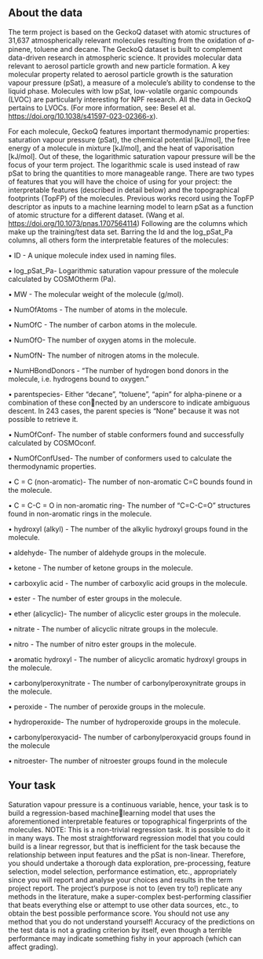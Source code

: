 ## About the data
The term project is based on the GeckoQ dataset with atomic structures of 31,637 atmospherically relevant molecules resulting from the oxidation of 𝛼-pinene, toluene and decane. The GeckoQ dataset is built to
complement data-driven research in atmospheric science. It provides molecular data relevant to aerosol particle growth and new particle formation. A key molecular property related to aerosol particle growth is the
saturation vapour pressure (pSat), a measure of a molecule’s ability to condense to the liquid phase. Molecules with low pSat, low-volatile organic compounds (LVOC) are particularly interesting for NPF research. All the
data in GeckoQ pertains to LVOCs. (For more information, see: Besel et al. https://doi.org/10.1038/s41597-023-02366-x).

For each molecule, GeckoQ features important thermodynamic properties: saturation vapour pressure (pSat), the chemical potential [kJ/mol], the free energy of a molecule in mixture [kJ/mol], and the heat of vaporisation
[kJ/mol]. Out of these, the logarithmic saturation vapour pressure will be the focus of your term project. The logarithmic scale is used instead of raw pSat to bring the quantities to more manageable range. There
are two types of features that you will have the choice of using for your project: the interpretable features (described in detail below) and the topographical footprints (TopFP) of the molecules. Previous works record
using the TopFP descriptor as inputs to a machine learning model to learn pSat as a function of atomic structure for a different dataset. (Wang et al. https://doi.org/10.1073/pnas.1707564114)
Following are the columns which make up the training/test data set. Barring the Id and the log_pSat_Pa columns, all others form the interpretable features of the molecules:

• ID - A unique molecule index used in naming files.

• log_pSat_Pa- Logarithmic saturation vapour pressure of the molecule calculated by COSMOtherm (Pa).

• MW - The molecular weight of the molecule (g/mol).

• NumOfAtoms - The number of atoms in the molecule.

• NumOfC - The number of carbon atoms in the molecule.

• NumOfO- The number of oxygen atoms in the molecule.

• NumOfN- The number of nitrogen atoms in the molecule.

• NumHBondDonors - “The number of hydrogen bond donors in the molecule, i.e. hydrogens bound to oxygen.”

• parentspecies- Either “decane”, “toluene”, “apin” for alpha-pinene or a combination of these connected by an underscore to indicate ambiguous descent. In 243 cases, the parent species is “None” because it was not possible to retrieve it.

• NumOfConf- The number of stable conformers found and successfully calculated by COSMOconf.

• NumOfConfUsed- The number of conformers used to calculate the thermodynamic properties.

• C = C (non-aromatic)- The number of non-aromatic C=C bounds found in the molecule.

• C = C-C = O in non-aromatic ring- The number of “C=C-C=O” structures found in non-aromatic rings in the molecule.

• hydroxyl (alkyl) - The number of the alkylic hydroxyl groups found in the molecule.

• aldehyde- The number of aldehyde groups in the molecule.

• ketone - The number of ketone groups in the molecule.

• carboxylic acid - The number of carboxylic acid groups in the molecule.

• ester - The number of ester groups in the molecule.

• ether (alicyclic)- The number of alicyclic ester groups in the molecule.

• nitrate - The number of alicyclic nitrate groups in the molecule.

• nitro - The number of nitro ester groups in the molecule.

• aromatic hydroxyl - The number of alicyclic aromatic hydroxyl groups in the molecule.

• carbonylperoxynitrate - The number of carbonylperoxynitrate groups in the molecule.

• peroxide - The number of peroxide groups in the molecule.

• hydroperoxide- The number of hydroperoxide groups in the molecule.

• carbonylperoxyacid- The number of carbonylperoxyacid groups found in the molecule

• nitroester- The number of nitroester groups found in the molecule

## Your task
Saturation vapour pressure is a continuous variable, hence, your task is to build a regression-based machinelearning model that uses the aforementioned interpretable features or topographical fingerprints of the
molecules.
NOTE: This is a non-trivial regression task. It is possible to do it in many ways. The most straightforward regression model that you could build is a linear regressor, but that is inefficient for the task because
the relationship between input features and the pSat is non-linear. Therefore, you should undertake a thorough data exploration, pre-processing, feature selection, model selection, performance estimation, etc.,
appropriately since you will report and analyse your choices and results in the term project report.
The project’s purpose is not to (even try to!) replicate any methods in the literature, make a super-complex best-performing classifier that beats everything else or attempt to use other data sources, etc., to obtain
the best possible performance score. You should not use any method that you do not understand yourself!
Accuracy of the predictions on the test data is not a grading criterion by itself, even though a terrible performance may indicate something fishy in your approach (which can affect grading).






